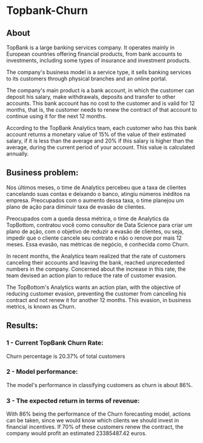 # Topbank-Churn

## About

TopBank is a large banking services company. It operates mainly in European countries offering financial products, from bank accounts to investments, including some types of insurance and investment products.

The company's business model is a service type, it sells banking services to its customers through physical branches and an online portal.

The company's main product is a bank account, in which the customer can deposit his salary, make withdrawals, deposits and transfer to other accounts. This bank account has no cost to the customer and is valid for 12 months, that is, the customer needs to renew the contract of that account to continue using it for the next 12 months.

According to the TopBank Analytics team, each customer who has this bank account returns a monetary value of 15% of the value of their estimated salary, if it is less than the average and 20% if this salary is higher than the average, during the current period of your account. This value is calculated annually.


## Business problem:

Nos últimos meses, o time de Analytics percebeu que a taxa de clientes cancelando suas contas e deixando o banco, atingiu números inéditos na empresa. Preocupados com o aumento dessa taxa, o time planejou um plano de ação para diminuir taxa de evasão de clientes.

Preocupados com a queda dessa métrica, o time de Analytics da TopBottom, contratou você como consultor de Data Science para criar um plano de ação, com o objetivo de reduzir a evasão de clientes, ou seja, impedir que o cliente cancele seu contrato e não o renove por mais 12 meses. Essa evasão, nas métricas de negócio, é conhecida como Churn.

In recent months, the Analytics team realized that the rate of customers canceling their accounts and leaving the bank, reached unprecedented numbers in the company. Concerned about the increase in this rate, the team devised an action plan to reduce the rate of customer evasion.

The TopBottom's Analytics wants an action plan, with the objective of reducing customer evasion,  preventing the customer from canceling his contract and not renew it for another 12 months. This evasion, in business metrics, is known as Churn.


## Results:

### 1 - Current TopBank Churn Rate:
Churn percentage is 20.37% of total customers


### 2 - Model performance:

The model's performance in classifying customers as churn is about 86%.


### 3 - The expected return in terms of revenue:

With 86% being the performance of the Churn forecasting model, actions can be taken, since we would know which clients we should invest in financial incentives. If 70% of these customers renew the contract, the company would profit an estimated 23385487.42 euros.
